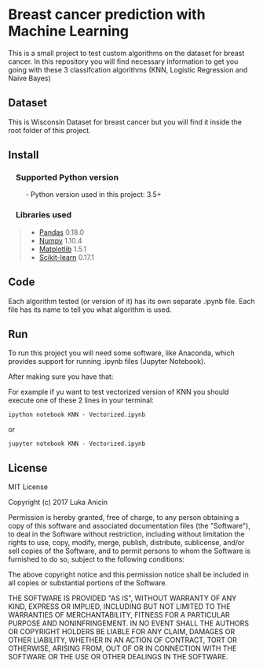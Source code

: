 # Breast cancer prediction with Machine Learning

This is a small project to test custom algorithms on the dataset for breast cancer. In this repository you will find necessary information to get you going with 
these 3 classifcation algorithms (KNN, Logistic Regression and Naive Bayes)

## Dataset

This is Wisconsin Dataset for breast cancer but you will find it inside the root folder of this project.

## Install

### &nbsp;&nbsp;&nbsp; Supported Python version
&nbsp;&nbsp;&nbsp;&nbsp;&nbsp;&nbsp;&nbsp;&nbsp;&nbsp;- Python version used in this project: 3.5+

### &nbsp;&nbsp;&nbsp; Libraries used

> *  [Pandas](http://pandas.pydata.org) 0.18.0
> *  [Numpy](http://www.numpy.org) 1.10.4
> *  [Matplotlib](https://matplotlib.org) 1.5.1
> *  [Scikit-learn](http://scikit-learn.org/stable/) 0.17.1

## Code

Each algorithm tested (or version of it) has its own separate .ipynb file. Each file has its name to tell you what algorithm is used.

## Run

To run this project you will need some software, like Anaconda, which provides support for running .ipynb files (Jupyter Notebook).

After making sure you have that:

For example if yu want to test vectorized version of KNN you should execute one of these 2 lines in your terminal:

`ipython notebook KNN - Vectorized.ipynb`

or

`jupyter notebook KNN - Vectorized.ipynb`



## License

MIT License

Copyright (c) 2017 Luka Anicin

Permission is hereby granted, free of charge, to any person obtaining a copy
of this software and associated documentation files (the "Software"), to deal
in the Software without restriction, including without limitation the rights
to use, copy, modify, merge, publish, distribute, sublicense, and/or sell
copies of the Software, and to permit persons to whom the Software is
furnished to do so, subject to the following conditions:

The above copyright notice and this permission notice shall be included in all
copies or substantial portions of the Software.

THE SOFTWARE IS PROVIDED "AS IS", WITHOUT WARRANTY OF ANY KIND, EXPRESS OR
IMPLIED, INCLUDING BUT NOT LIMITED TO THE WARRANTIES OF MERCHANTABILITY,
FITNESS FOR A PARTICULAR PURPOSE AND NONINFRINGEMENT. IN NO EVENT SHALL THE
AUTHORS OR COPYRIGHT HOLDERS BE LIABLE FOR ANY CLAIM, DAMAGES OR OTHER
LIABILITY, WHETHER IN AN ACTION OF CONTRACT, TORT OR OTHERWISE, ARISING FROM,
OUT OF OR IN CONNECTION WITH THE SOFTWARE OR THE USE OR OTHER DEALINGS IN THE
SOFTWARE.

